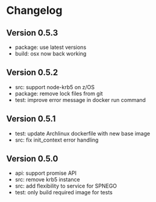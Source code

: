 
# Changelog

## Version 0.5.3

* package: use latest versions
* build: osx now back working

## Version 0.5.2

* src: support node-krb5 on z/OS
* package: remove lock files from git
* test: improve error message in docker run command

## Version 0.5.1

* test: update Archlinux dockerfile with new base image
* src: fix init_context error handling

## Version 0.5.0

* api: support promise API
* src: remove krb5 instance
* src: add flexibility to service for SPNEGO
* test: only build required image for tests
